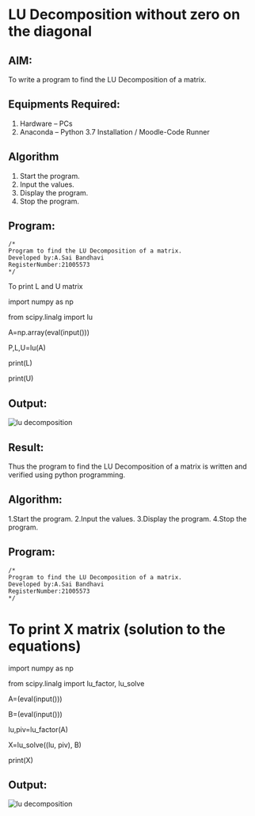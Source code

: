 # LU Decomposition without zero on the diagonal

## AIM:
To write a program to find the LU Decomposition of a matrix.

## Equipments Required:
1. Hardware – PCs
2. Anaconda – Python 3.7 Installation / Moodle-Code Runner

## Algorithm
1. Start the program.
2. Input the values.
3. Display the program. 
4. Stop the program.

## Program:
```
/*
Program to find the LU Decomposition of a matrix.
Developed by:A.Sai Bandhavi 
RegisterNumber:21005573 
*/
```
To print L and U matrix

import numpy as np

from scipy.linalg import lu

A=np.array(eval(input()))

P,L,U=lu(A)

print(L)

print(U)

## Output:
![lu decomposition]()


## Result:
Thus the program to find the LU Decomposition of a matrix is written and verified using python programming.

## Algorithm:
1.Start the program.
2.Input the values.
3.Display the program.
4.Stop the program.

## Program:
```
/*
Program to find the LU Decomposition of a matrix.
Developed by:A.Sai Bandhavi 
RegisterNumber:21005573 
*/
```

# To print X matrix (solution to the equations)

import numpy as np

from scipy.linalg import lu_factor, lu_solve

A=(eval(input()))

B=(eval(input()))

lu,piv=lu_factor(A)

X=lu_solve((lu, piv), B)

print(X)

## Output:
![lu decomposition]()
